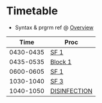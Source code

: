 # Timetable 
* Syntax & prgrm ref @ [Overview](./overview.md)

| Time       | Proc                                    |
|------------|-----------------------------------------|
| 0430-0435 | [SF 1](./sf-1.md)|
| 0435-0535 | [Block 1](./block-1.md)|
| 0600-0605 | [SF 1](./sf-2.md)|
| 1030-1040 | [SF 3](./sf-3.md)|
| 1040-1050 | [DISINFECTION](./disinfection.md)|


